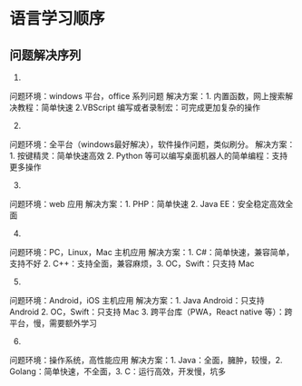 # 语言学习顺序



## 问题解决序列

1.
问题环境：windows 平台，office 系列问题
解决方案：1. 内置函数，网上搜索解决教程：简单快速 2.VBScript 编写或者录制宏：可完成更加复杂的操作

2.
问题环境：全平台（windows最好解决），软件操作问题，类似刷分。
解决方案：1. 按键精灵：简单快速高效 2. Python 等可以编写桌面机器人的简单编程：支持更多操作

3.
问题环境：web 应用
解决方案：1. PHP：简单快速 2. Java EE：安全稳定高效全面

4.
问题环境：PC，Linux，Mac 主机应用
解决方案：1. C#：简单快速，兼容简单，支持不好 2. C++：支持全面，兼容麻烦，3. OC，Swift：只支持 Mac

5.
问题环境：Android，iOS 主机应用
解决方案：1. Java Android：只支持 Android 2. OC，Swift：只支持 Mac 3. 跨平台库（PWA，React native 等）：跨平台，慢，需要额外学习

6.
问题环境：操作系统，高性能应用
解决方案：1. Java：全面，臃肿，较慢，2. Golang：简单快速，不全面，3. C：运行高效，开发慢，坑多

